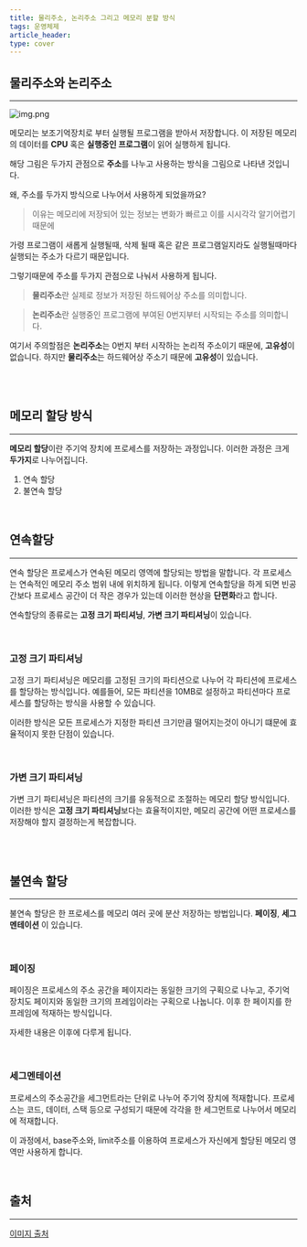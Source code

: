 ```yaml
---
title: 물리주소, 논리주소 그리고 메모리 분할 방식
tags: 운영체제
article_header:
type: cover
---
```


## 물리주소와 논리주소

---

![img.png](memory_address.png)

메모리는 보조기억장치로 부터 실행될 프로그램을 받아서 저장합니다.
이 저장된 메모리의 데이터를 **CPU** 혹은 **실행중인 프로그램**이 읽어 실행하게 됩니다.

해당 그림은 두가지 관점으로 **주소**를 나누고 사용하는 방식을 그림으로 나타낸 것입니다.

왜, 주소를 두가지 방식으로 나누어서 사용하게 되었을까요?

> 이유는 메모리에 저장되어 있는 정보는 변화가 빠르고 이를 시시각각 알기어렵기 때문에

가령 프로그램이 새롭게 실행될때, 삭제 될때 혹은 같은 프로그램일지라도 실행될때마다 실행되는 주소가 다르기 때문입니다.

그렇기때문에 주소를 두가지 관점으로 나눠서 사용하게 됩니다.

> **물리주소**란 실제로 정보가 저장된 하드웨어상 주소를 의미합니다.

> **논리주소**란 실행중인 프로그램에 부여된 0번지부터 시작되는 주소를 의미합니다.

여기서 주의할점은 **논리주소**는 0번지 부터 시작하는 논리적 주소이기 때문에, **고유성**이 없습니다. 하지만 **물리주소**는
하드웨어상 주소기 때문에 **고유성**이 있습니다.

<br>
<br>

## 메모리 할당 방식

---

**메모리 할당**이란 주기억 장치에 프로세스를 저장하는 과정입니다.
이러한 과정은 크게 **두가지**로 나누어집니다.

1. 연속 할당
2. 불연속 할당

<br>

## 연속할당

---

연속 할당은 프로세스가 연속된 메모리 영역에 할당되는 방법을 말합니다.
각 프로세스는 연속적인 메모리 주소 범위 내에 위치하게 됩니다. 이렇게 연속할당을 하게 되면
빈공간보다 프로세스 공간이 더 작은 경우가 있는데 이러한 현상을 **단편화**라고 합니다.

연속할당의 종류로는 **고정 크기 파티셔닝**, **가변 크기 파티셔닝**이 있습니다.

<br>

### 고정 크기 파티셔닝

고정 크기 파티셔닝은 메모리를 고정된 크기의 파티션으로 나누어 각 파티션에 프로세스를 할당하는 방식입니다.
예를들어, 모든 파티션을 10MB로 설정하고 파티션마다 프로세스를 할당하는 방식을 사용할 수 있습니다.

이러한 방식은 모든 프로세스가 지정한 파티션 크기만큼 떨어지는것이 아니기 떄문에 효율적이지 못한 단점이 있습니다.

<br>

### 가변 크기 파티셔닝

가변 크기 파티셔닝은 파티션의 크기를 유동적으로 조절하는 메모리 할당 방식입니다.
이러한 방식은 **고정 크기 파티셔닝**보다는 효율적이지만, 메모리 공간에 어떤 프로세스를 저장해야 할지 결정하는게
복잡합니다.

<br>
<br>

## 불연속 할당

---

불연속 할당은 한 프로세스를 메모리 여러 곳에 분산 저장하는 방법입니다. **페이징**, **세그멘테이션** 이 있습니다.

<br>

### 페이징

페이징은 프로세스의 주소 공간을 페이지라는 동일한 크기의 구획으로 나누고, 주기억 장치도 페이지와 동일한 크기의
프레임이라는 구획으로 나눕니다. 이후 한 페이지를 한 프레임에 적재하는 방식입니다.

자세한 내용은 이후에 다루게 됩니다.

<br>

### 세그멘테이션

프로세스의 주소공간을 세그먼트라는 단위로 나누어 주기억 장치에 적재합니다.
프로세스는 코드, 데이터, 스택 등으로 구성되기 때문에 각각을 한 세그먼트로 나누어서 메모리에 적재합니다.

이 과정에서, base주소와, limit주소를 이용하여 프로세스가 자신에게 할당된 메모리 영역만 사용하게 합니다.


<br>



## 출처

---

[이미지 출처](https://www.inflearn.com/course/%ED%98%BC%EC%9E%90-%EA%B3%B5%EB%B6%80%ED%95%98%EB%8A%94-%EC%BB%B4%ED%93%A8%ED%84%B0%EA%B5%AC%EC%A1%B0-%EC%9A%B4%EC%98%81%EC%B2%B4%EC%A0%9C/dashboard)


